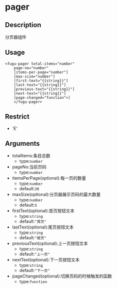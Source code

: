 # pager
## Description
分页器组件

## Usage

```
<fugu-pager total-items="number"
    page-no="number"
    [items-per-page="number"]
    [max-size="number"]
    [first-text="{{string}}"]
    [last-text="{{string}}"]
    [previous-text="{{string}}"]
    [next-text="{{string}}"]
    [page-changed="function">]
    </fugu-pager>
```
## Restrict
- 'E'

## Arguments

- totalItems:条目总数
    - type:`number`
- pageNo:当前页码
    - type:`number`
- itemsPerPage(optional):每一页的数量
    - type:`number`
    - default:`20`
- maxSize(optional):分页器展示页码的最大数量
    - type:`number`
    - default:`5`
- firstText(optional):首页按钮文本
    - type:`string`
    - default:`"首页"`
- lastText(optional):尾页按钮文本
    - type:`string`
    - default:`"尾页"`
- previousText(optional):上一页按钮文本
    - type:`string`
    - default:`"上一页"`
- nextText(optional):下一页按钮文本
    - type:`string`
    - default:`"下一页"`
- pageChanged(optional):切换页码的时候触发的函数
    - type:`function`